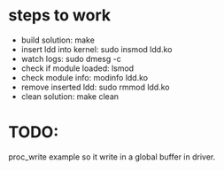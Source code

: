 # steps to work
- build solution: make
- insert ldd into kernel: sudo insmod ldd.ko
- watch logs: sudo dmesg -c
- check if module loaded: lsmod
- check module info: modinfo ldd.ko
- remove inserted ldd: sudo rmmod ldd.ko
- clean solution: make clean


# TODO: 
proc_write example so it write in a global buffer in driver.
